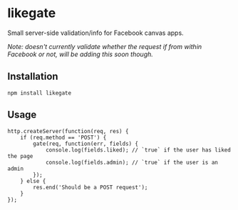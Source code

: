 # likegate

Small server-side validation/info for Facebook canvas apps.

*Note: doesn't currently validate whether the request if from within Facebook or not, will be adding this soon though.*

## Installation

    npm install likegate

## Usage

    http.createServer(function(req, res) {
    	if (req.method == 'POST') {
    		gate(req, function(err, fields) {
    			console.log(fields.liked); // `true` if the user has liked the page
    			console.log(fields.admin); // `true` if the user is an admin
    		});
    	} else {
    		res.end('Should be a POST request');
    	}
    });